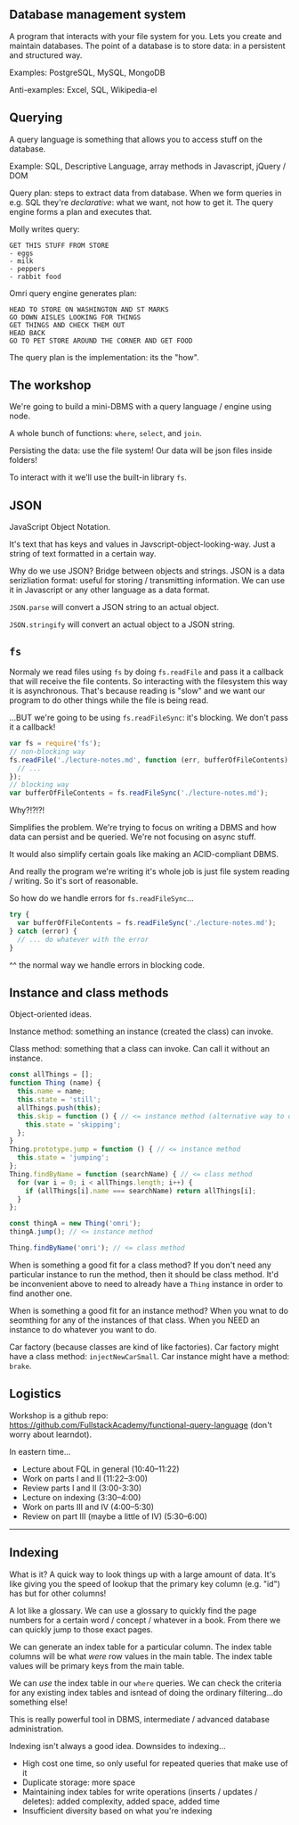 ## Database management system

A program that interacts with your file system for you. Lets you create and maintain databases. The point of a database is to store data: in a persistent and structured way.

Examples: PostgreSQL, MySQL, MongoDB

Anti-examples: Excel, SQL, Wikipedia-el

## Querying

A query language is something that allows you to access stuff on the database.

Example: SQL, Descriptive Language, array methods in Javascript, jQuery / DOM

Query plan: steps to extract data from database. When we form queries in e.g. SQL they're *declarative*: what we want, not how to get it. The query engine forms a plan and executes that.

Molly writes query:

```
GET THIS STUFF FROM STORE
- eggs
- milk
- peppers
- rabbit food
```

Omri query engine generates plan:

```
HEAD TO STORE ON WASHINGTON AND ST MARKS
GO DOWN AISLES LOOKING FOR THINGS
GET THINGS AND CHECK THEM OUT
HEAD BACK
GO TO PET STORE AROUND THE CORNER AND GET FOOD
```

The query plan is the implementation: its the "how".

## The workshop

We're going to build a mini-DBMS with a query language / engine using node.

A whole bunch of functions: `where`, `select`, and `join`.

Persisting the data: use the file system! Our data will be json files inside folders! 

To interact with it we'll use the built-in library `fs`.

## JSON

JavaScript Object Notation.

It's text that has keys and values in Javscript-object-looking-way. Just a string of text formatted in a certain way.

Why do we use JSON? Bridge between objects and strings. JSON is a data serizliation format: useful for storing / transmitting information. We can use it in Javascript or any other language as a data format.

`JSON.parse` will convert a JSON string to an actual object.

`JSON.stringify` will convert an actual object to a JSON string.

## `fs`

Normaly we read files using `fs` by doing `fs.readFile` and pass it a callback that will receive the file contents. So interacting with the filesystem this way it is asynchronous. That's because reading is "slow" and we want our program to do other things while the file is being read.

...BUT we're going to be using `fs.readFileSync`: it's blocking. We don't pass it a callback!

```js
var fs = require('fs');
// non-blocking way
fs.readFile('./lecture-notes.md', function (err, bufferOfFileContents) {
  // ...
});
// blocking way
var bufferOfFileContents = fs.readFileSync('./lecture-notes.md');
```

Why?!?!?!

Simplifies the problem. We're trying to focus on writing a DBMS and how data can persist and be queried. We're not focusing on async stuff.

It would also simplify certain goals like making an ACID-compliant DBMS.

And really the program we're writing it's whole job is just file system reading / writing. So it's sort of reasonable.

So how do we handle errors for `fs.readFileSync`...

```js
try {
  var bufferOfFileContents = fs.readFileSync('./lecture-notes.md');
} catch (error) {
  // ... do whatever with the error
}
```

^^ the normal way we handle errors in blocking code.

## Instance and class methods

Object-oriented ideas.

Instance method: something an instance (created the class) can invoke.

Class method: something that a class can invoke. Can call it without an instance.

```js
const allThings = [];
function Thing (name) {
  this.name = name;
  this.state = 'still';
  allThings.push(this);
  this.skip = function () { // <= instance method (alternative way to define instance method)
    this.state = 'skipping';
  };
}
Thing.prototype.jump = function () { // <= instance method
  this.state = 'jumping';
};
Thing.findByName = function (searchName) { // <= class method
  for (var i = 0; i < allThings.length; i++) {
    if (allThings[i].name === searchName) return allThings[i];
  }
};

const thingA = new Thing('omri');
thingA.jump(); // <= instance method

Thing.findByName('omri'); // <= class method
```

When is something a good fit for a class method? If you don't need any particular instance to run the method, then it should be class method. It'd be inconvenient above to need to already have a `Thing` instance in order to find another one.

When is something a good fit for an instance method? When you wnat to do seomthing for any of the instances of that class. When you NEED an instance to do whatever you want to do.

Car factory (because classes are kind of like factories). Car factory might have a class method: `injectNewCarSmall`. Car instance might have a method: `brake`.

## Logistics

Workshop is a github repo: https://github.com/FullstackAcademy/functional-query-language (don't worry about learndot).

In eastern time...

- Lecture about FQL in general (10:40–11:22)
- Work on parts I and II (11:22–3:00)
- Review parts I and II (3:00-3:30)
- Lecture on indexing (3:30–4:00)
- Work on parts III and IV (4:00–5:30)
- Review on part III (maybe a little of IV) (5:30–6:00)

---

## Indexing

What is it? A quick way to look things up with a large amount of data. It's like giving you the speed of lookup that the primary key column (e.g. "id") has but for other columns!

A lot like a glossary. We can use a glossary to quickly find the page numbers for a certain word / concept / whatever in a book. From there we can quickly jump to those exact pages.

We can generate an index table for a particular column. The index table columns will be what _were_ row values in the main table. The index table values will be primary keys from the main table.

We can _use_ the index table in our `where` queries. We can check the criteria for any existing index tables and isntead of doing the ordinary filtering...do something else!

This is really powerful tool in DBMS, intermediate / advanced database administration.

Indexing isn't always a good idea. Downsides to indexing...

- High cost one time, so only useful for repeated queries that make use of it
- Duplicate storage: more space
- Maintaining index tables for write operations (inserts / updates / deletes): added complexity, added space, added time
- Insufficient diversity based on what you're indexing
